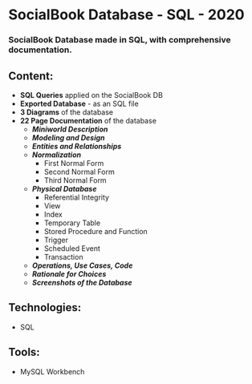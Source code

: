 # SocialBook Database - SQL - 2020
### SocialBook Database made in SQL, with comprehensive documentation.

## Content:
- **SQL Queries** applied on the SocialBook DB
- **Exported Database** - as an SQL file
- **3 Diagrams** of the database
- **22 Page Documentation** of the database
	- ***Miniworld Description***
	- ***Modeling and Design***
	- ***Entities and Relationships***
	- ***Normalization***
	  - First Normal Form
	  - Second Normal Form
	  - Third Normal Form
	- ***Physical Database***
	  - Referential Integrity
	  - View
	  - Index
	  - Temporary Table 
	  - Stored Procedure and Function
	  - Trigger
	  - Scheduled Event
	  - Transaction
	- ***Operations, Use Cases, Code***
	- ***Rationale for Choices***
	- ***Screenshots of the Database***

## Technologies:
- SQL

## Tools:
- MySQL Workbench
